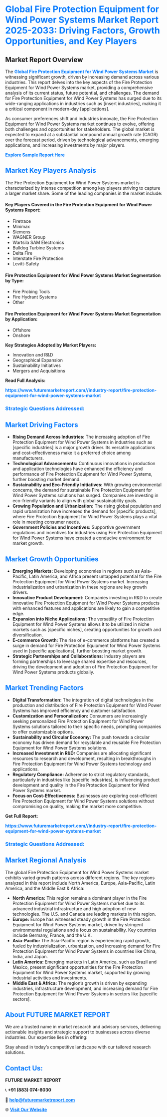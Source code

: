<h1 style="color: #007BFF;">Global Fire Protection Equipment for Wind Power Systems Market Report 2025-2033: Driving Factors, Growth Opportunities, and Key Players</h1>

<section id="overview">
<h2>Market Report Overview</h2>
<p>The <a href="https://www.futuremarketreport.com//industry-report/fire-protection-equipment-for-wind-power-systems-market" style="color: #007BFF; text-decoration: none;"><strong>Global Fire Protection Equipment for Wind Power Systems Market</strong></a> is witnessing significant growth, driven by increasing demand across various industries. This report delves into the key aspects of the Fire Protection Equipment for Wind Power Systems market, providing a comprehensive analysis of its current status, future potential, and challenges. The demand for Fire Protection Equipment for Wind Power Systems has surged due to its wide-ranging applications in industries such as [insert industries], making it a critical component in modern-day [applications].</p>
<p>As consumer preferences shift and industries innovate, the Fire Protection Equipment for Wind Power Systems market continues to evolve, offering both challenges and opportunities for stakeholders. The global market is expected to expand at a substantial compound annual growth rate (CAGR) over the forecast period, driven by technological advancements, emerging applications, and increasing investments by major players.</p>
</section>

<section id="overview">
<p><a href="https://www.futuremarketreport.com//request-sample/reportId=51454" style="color: #007BFF; text-decoration: none;"><strong>Explore Sample Report Here</strong></a></p>
</section>

<section id="key-players">
<h2 style="color: #007BFF;">Market Key Players Analysis</h2>
<p>The Fire Protection Equipment for Wind Power Systems market is characterized by intense competition among key players striving to capture a larger market share. Some of the leading companies in the market include:</p>
<h4>Key Players Covered in the Fire Protection Equipment for Wind Power Systems Report:</h4>
<ul><li>Firetrace</li><li>Minimax</li><li>Siemens</li><li>WAGNER Group</li><li>Wartsila SAM Electronics</li><li>Bulldog Turbine Systems</li><li>Delta Fire</li><li>Interstate Fire Protection</li><li>Levitt-Safety</li></ul>
<h4>Fire Protection Equipment for Wind Power Systems Market Segmentation by Type:</h4>
<ul><li>Fire Probing Tools</li><li>Fire Hydrant Systems</li><li>Other</li></ul>

<h4>Fire Protection Equipment for Wind Power Systems Market Segmentation by Application:</h4>
<ul><li>Offshore</li><li>Onshore</li></ul>
<p><strong>Key Strategies Adopted by Market Players:</strong></p>
<ul>
<li>Innovation and R&D</li>
<li>Geographical Expansion</li>
<li>Sustainability Initiatives</li>
<li>Mergers and Acquisitions</li>
</ul>
</section>

<section>
<p><strong>Read Full Analysis: </strong></p><a href="https://www.futuremarketreport.com//industry-report/fire-protection-equipment-for-wind-power-systems-market" style="color: #007BFF; text-decoration: none;"><strong>https://www.futuremarketreport.com//industry-report/fire-protection-equipment-for-wind-power-systems-market</strong></a>
<h3 style="color: #007BFF;">Strategic Questions Addressed:</h3>
</section>

<section id="driving-factors">
<h2 style="color: #007BFF;">Market Driving Factors</h2>
<ul>
<li><strong>Rising Demand Across Industries:</strong> The increasing adoption of Fire Protection Equipment for Wind Power Systems in industries such as [specific industries] is a major growth driver. Its versatile applications and cost-effectiveness make it a preferred choice among manufacturers.</li>
<li><strong>Technological Advancements:</strong> Continuous innovations in production and application technologies have enhanced the efficiency and performance of Fire Protection Equipment for Wind Power Systems, further boosting market demand.</li>
<li><strong>Sustainability and Eco-Friendly Initiatives:</strong> With growing environmental concerns, the demand for sustainable Fire Protection Equipment for Wind Power Systems solutions has surged. Companies are investing in eco-friendly variants to align with global sustainability goals.</li>
<li><strong>Growing Population and Urbanization:</strong> The rising global population and rapid urbanization have increased the demand for [specific products], where Fire Protection Equipment for Wind Power Systems plays a vital role in meeting consumer needs.</li>
<li><strong>Government Policies and Incentives:</strong> Supportive government regulations and incentives for industries using Fire Protection Equipment for Wind Power Systems have created a conducive environment for market growth.</li>
</ul>
</section>

<section id="growth-opportunities">
<h2 style="color: #007BFF;">Market Growth Opportunities</h2>
<ul>
<li><strong>Emerging Markets:</strong> Developing economies in regions such as Asia-Pacific, Latin America, and Africa present untapped potential for the Fire Protection Equipment for Wind Power Systems market. Increasing industrialization and urbanization in these regions are key growth drivers.</li>
<li><strong>Innovative Product Development:</strong> Companies investing in R&D to create innovative Fire Protection Equipment for Wind Power Systems products with enhanced features and applications are likely to gain a competitive edge.</li>
<li><strong>Expansion into Niche Applications:</strong> The versatility of Fire Protection Equipment for Wind Power Systems allows it to be utilized in niche markets such as [specific niches], creating opportunities for growth and diversification.</li>
<li><strong>E-commerce Growth:</strong> The rise of e-commerce platforms has created a surge in demand for Fire Protection Equipment for Wind Power Systems used in [specific applications], further boosting market growth.</li>
<li><strong>Strategic Partnerships and Collaborations:</strong> Industry players are forming partnerships to leverage shared expertise and resources, driving the development and adoption of Fire Protection Equipment for Wind Power Systems products globally.</li>
</ul>
</section>

<section id="trending-factors">
<h2 style="color: #007BFF;">Market Trending Factors</h2>
<ul>
<li><strong>Digital Transformation:</strong> The integration of digital technologies in the production and distribution of Fire Protection Equipment for Wind Power Systems has improved efficiency and customer satisfaction.</li>
<li><strong>Customization and Personalization:</strong> Consumers are increasingly seeking personalized Fire Protection Equipment for Wind Power Systems solutions tailored to their specific needs, prompting companies to offer customizable options.</li>
<li><strong>Sustainability and Circular Economy:</strong> The push towards a circular economy has driven demand for recyclable and reusable Fire Protection Equipment for Wind Power Systems solutions.</li>
<li><strong>Increased Investment in R&D:</strong> Companies are allocating significant resources to research and development, resulting in breakthroughs in Fire Protection Equipment for Wind Power Systems technology and applications.</li>
<li><strong>Regulatory Compliance:</strong> Adherence to strict regulatory standards, particularly in industries like [specific industries], is influencing product development and quality in the Fire Protection Equipment for Wind Power Systems market.</li>
<li><strong>Focus on Cost-Effectiveness:</strong> Businesses are exploring cost-efficient Fire Protection Equipment for Wind Power Systems solutions without compromising on quality, making the market more competitive.</li>
</ul>
</section>

<section>
<p><strong>Get Full Report: </strong></p><a href="https://www.futuremarketreport.com//industry-report/fire-protection-equipment-for-wind-power-systems-market" style="color: #007BFF; text-decoration: none;"><strong>https://www.futuremarketreport.com//industry-report/fire-protection-equipment-for-wind-power-systems-market</strong></a>
<h3 style="color: #007BFF;">Strategic Questions Addressed:</h3>
</section>


<section id="regional-analysis">
<h2 style="color: #007BFF;">Market Regional Analysis</h2>
<p>The global Fire Protection Equipment for Wind Power Systems market exhibits varied growth patterns across different regions. The key regions analyzed in this report include North America, Europe, Asia-Pacific, Latin America, and the Middle East & Africa:</p>
<ul>
<li><strong>North America:</strong> This region remains a dominant player in the Fire Protection Equipment for Wind Power Systems market due to its advanced industrial infrastructure and high adoption of new technologies. The U.S. and Canada are leading markets in this region.</li>
<li><strong>Europe:</strong> Europe has witnessed steady growth in the Fire Protection Equipment for Wind Power Systems market, driven by stringent environmental regulations and a focus on sustainability. Key countries include Germany, France, and the U.K.</li>
<li><strong>Asia-Pacific:</strong> The Asia-Pacific region is experiencing rapid growth, fueled by industrialization, urbanization, and increasing demand for Fire Protection Equipment for Wind Power Systems in countries like China, India, and Japan.</li>
<li><strong>Latin America:</strong> Emerging markets in Latin America, such as Brazil and Mexico, present significant opportunities for the Fire Protection Equipment for Wind Power Systems market, supported by growing industrial activities and investments.</li>
<li><strong>Middle East & Africa:</strong> The region’s growth is driven by expanding industries, infrastructure development, and increasing demand for Fire Protection Equipment for Wind Power Systems in sectors like [specific sectors].</li>
</ul>
</section>

<footer>
<h2 style="color: #007BFF;">About FUTURE MARKET REPORT</h2>
<p>We are a trusted name in market research and advisory services, delivering actionable insights and strategic support to businesses across diverse industries. Our expertise lies in offering:</p>

<p>Stay ahead in today’s competitive landscape with our tailored research solutions.</p>

<h2 style="color: #007BFF;">Contact Us:</h2>
<p><strong>FUTURE MARKET REPORT</strong></p>
<p>📞 <strong>+91 (883) 074-8030</strong></p>
<p>📧 <strong><a href="mailto:help@futuremarketreport.com" style="color: #007BFF;">help@futuremarketreport.com</a></strong></p>
<p>🌐 <strong><a href="https://www.futuremarketreport.com/" style="color: #007BFF;">Visit Our Website</a></strong></p>
</footer>
